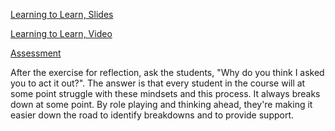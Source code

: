 [Learning to Learn, Slides](http://slides.com/evanmoore/learning-to-learn#/)

[Learning to Learn, Video](https://drive.google.com/a/galvanize.com/file/d/0B5JFrukBL_jpVVZZY3BRZERYdWM/view)

[Assessment](https://students.galvanize.com/assessments/51)

After the exercise for reflection, ask the students, "Why do you think I asked you to act it out?". The answer is that every student in the course will at some point struggle with these mindsets and this process. It always breaks down at some point. By role playing and thinking ahead, they're making it easier down the road to identify breakdowns and to provide support.
